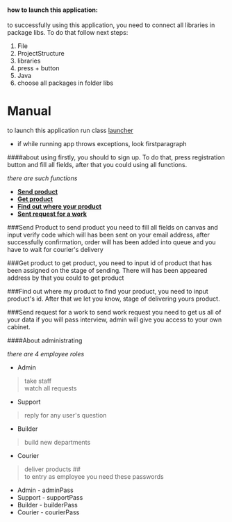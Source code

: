 #### how to launch this application:
to successfully using this application, you need to 
connect all libraries in package libs. To do that follow next steps: <br>
1) File <br>
2) ProjectStructure <br>
3) libraries <br>
4) press + button <br>
5) Java <br>
6) choose all packages in folder libs <br>
# Manual 
to launch this application run class [launcher](https://github.com/Skylore/LogisticCompany/blob/master/src/run/Launcher.java)
* if while running app throws exceptions, look firstparagraph

####about using
firstly, you should to sign up. To do that, press registration button and fill 
all fields, after that you could using all functions.

_there are such functions_
<strong>
* [Send product](https://github.com/Skylore/LogisticCompany#send-product)
* [Get product](https://github.com/Skylore/LogisticCompany#get-product)
* [Find out where your product](https://github.com/Skylore/LogisticCompany#find-out-where-my-product)
* [Sent request for a work](https://github.com/Skylore/LogisticCompany#send-request-for-a-work)
</strong>

###Send Product
to send product you need to fill all fields on canvas and 
input verify code which will has been sent on your email address, after 
successfully confirmation, order will has been added into queue and you have to 
wait for courier's delivery

###Get product
to get product, you need to input id of product that has been assigned
on the stage of sending. There will has been appeared
address by that you could to get product

###Find out where my product
to find your product, you need to input product's id. 
After that we let you know, stage of delivering yours product.

###Send request for a work
to send work request you need to get us all of your data
if you will pass interview, admin will give you access to your
own cabinet.

####About administrating

_there are 4 employee roles_
* Admin 
> take staff <br>
> watch all requests
* Support
> reply for any user's question
* Builder
> build new departments
* Courier
> deliver products
##<br>
to entry as employee you need these passwords
* Admin - adminPass
* Support - supportPass
* Builder - builderPass
* Courier - courierPass